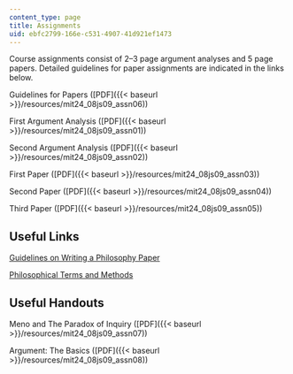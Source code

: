 ```yaml
---
content_type: page
title: Assignments
uid: ebfc2799-166e-c531-4907-41d921ef1473
---
```


Course assignments consist of 2–3 page argument analyses and 5 page papers. Detailed guidelines for paper assignments are indicated in the links below.

Guidelines for Papers ([PDF]({{< baseurl >}}/resources/mit24_08js09_assn06))

First Argument Analysis ([PDF]({{< baseurl >}}/resources/mit24_08js09_assn01))

Second Argument Analysis ([PDF]({{< baseurl >}}/resources/mit24_08js09_assn02))

First Paper ([PDF]({{< baseurl >}}/resources/mit24_08js09_assn03))

Second Paper ([PDF]({{< baseurl >}}/resources/mit24_08js09_assn04))

Third Paper ([PDF]({{< baseurl >}}/resources/mit24_08js09_assn05))

Useful Links
------------

[Guidelines on Writing a Philosophy Paper](http://www.jimpryor.net/teaching/guidelines/writing.html)

[Philosophical Terms and Methods](http://www.jimpryor.net/teaching/vocab/index.html)

Useful Handouts
---------------

Meno and The Paradox of Inquiry ([PDF]({{< baseurl >}}/resources/mit24_08js09_assn07))

Argument: The Basics ([PDF]({{< baseurl >}}/resources/mit24_08js09_assn08))